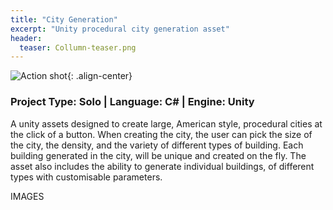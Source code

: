 ```yaml
---
title: "City Generation"
excerpt: "Unity procedural city generation asset"
header:
  teaser: Collumn-teaser.png
---
```


![Action shot](/images/){: .align-center}

### Project Type: Solo | Language: C# | Engine: Unity

A unity assets designed to create large, American style, procedural cities at the click of a button. When creating the city, the user can pick the size of the city, the density, and the variety of different types of building. Each building generated in the city, will be unique and created on the fly. The asset also includes the ability to generate individual buildings, of different types with customisable parameters.

IMAGES